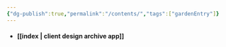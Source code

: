 ```yaml
---
{"dg-publish":true,"permalink":"/contents/","tags":["gardenEntry"]}
---
```


- #### [[index \| client design archive app]]